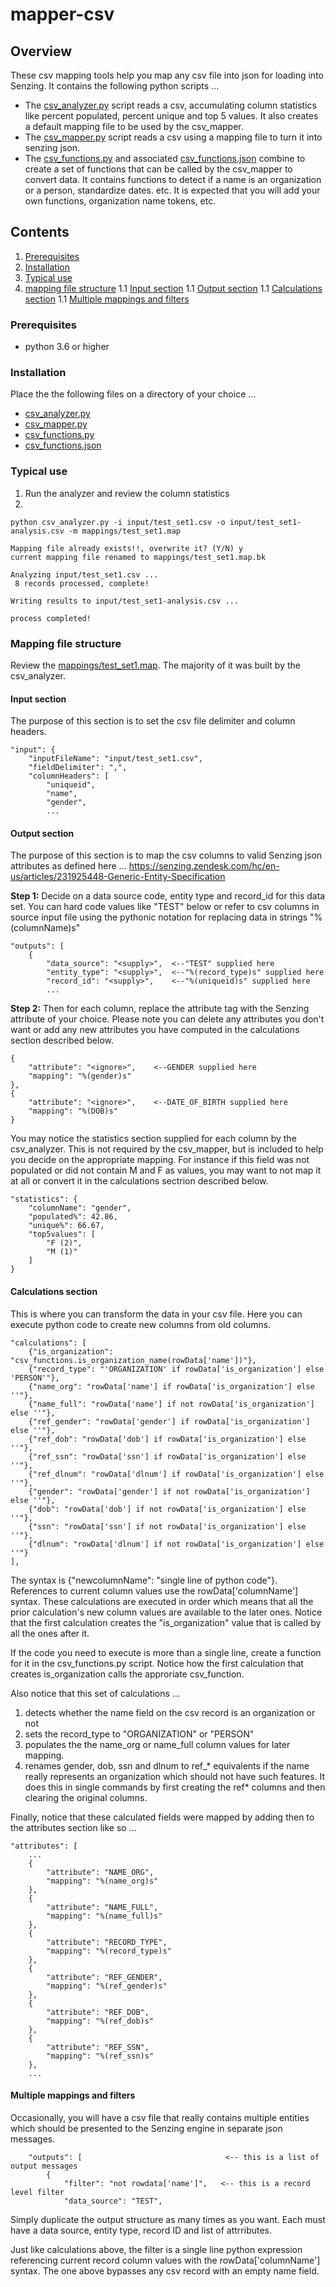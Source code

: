 # mapper-csv

## Overview

These csv mapping tools help you map any csv file into json for loading into Senzing.  It contains the following python scripts ...
- The [csv_analyzer.py](csv_analyzer.py) script reads a csv, accumulating column statistics like percent populated, percent unique and top 5 values.  It also creates a default mapping file to be used by the csv_mapper.
- The [csv_mapper.py](csv_mapper.py) script reads a csv using a mapping file to turn it into senzing json.
- The [csv_functions.py](csv_functions.py) and associated [csv_functions.json](csv_functions.json) combine to create a set of functions that can be called by the csv_mapper to convert data.  It contains functions to detect if a name is an organization or a person, standardize dates. etc.  It is expected that you will add your own functions, organization name tokens, etc.


## Contents

1. [Prerequisites](#prerequisites)
1. [Installation](#installation)
1. [Typical use](#typical-use)
1. [mapping file structure](#mapping-file-structure)
1.1 [Input section](#input-section)
1.1 [Output section](#output-section)
1.1 [Calculations section](#calculations-section)
1.1 [Multiple mappings and filters](#multiple-mappings-and-filters)

### Prerequisites
- python 3.6 or higher

### Installation

Place the the following files on a directory of your choice ...

- [csv_analyzer.py](csv_analyzer.py)
- [csv_mapper.py](csv_mapper.py)
- [csv_functions.py](csv_functions.py)
- [csv_functions.json](csv_functions.json)

### Typical use
1. Run the analyzer and review the column statistics
1. 


```console
python csv_analyzer.py -i input/test_set1.csv -o input/test_set1-analysis.csv -m mappings/test_set1.map

Mapping file already exists!!, overwrite it? (Y/N) y
current mapping file renamed to mappings/test_set1.map.bk

Analyzing input/test_set1.csv ...
 8 records processed, complete!

Writing results to input/test_set1-analysis.csv ...

process completed!
```


### Mapping file structure

Review the [mappings/test_set1.map](mappings/test_set1.map). The majority of it was built by the csv_analyzer.

#### Input section
The purpose of this section is to set the csv file delimiter and column headers.   
```console
"input": {
    "inputFileName": "input/test_set1.csv",
    "fieldDelimiter": ",",
    "columnHeaders": [
        "uniqueid",
        "name",
        "gender",
        ...
```
#### Output section
The purpose of this section is to map the csv columns to valid Senzing json attributes as defined here ... https://senzing.zendesk.com/hc/en-us/articles/231925448-Generic-Entity-Specification

**Step 1:** Decide on a data source code, entity type and record_id for this data set.  You can hard code values like "TEST" below or refer to csv columns in source input file using the pythonic notation for replacing data in strings "%(columnName)s" 
```console
"outputs": [
    {
        "data_source": "<supply>",  <--"TEST" supplied here
        "entity_type": "<supply>",  <--"%(record_type)s" supplied here
        "record_id": "<supply>",    <--"%(uniqueid)s" supplied here
        ...
```
**Step 2:** Then for each column, replace the attribute tag with the Senzing attribute of your choice.   Please note you can delete any attributes you don't want or add any new attributes you have computed in the calculations section described below.
```console
{
    "attribute": "<ignore>",    <--GENDER supplied here
    "mapping": "%(gender)s"
},
{
    "attribute": "<ignore>",    <--DATE_OF_BIRTH supplied here
    "mapping": "%(DOB)s"
}
```
You may notice the statistics section supplied for each column by the csv_analyzer. This is not required by the csv_mapper, but is included to help you decide on the appropriate mapping.  For instance if this field was not populated or did not contain M and F as values, you may want to not map it at all or convert it in the calculations sectrion described below.
```console
"statistics": {
    "columnName": "gender",
    "populated%": 42.86,
    "unique%": 66.67,
    "top5values": [
        "F (2)",
        "M (1)"
    ]
}
```
#### Calculations section
This is where you can transform the data in your csv file. Here you can execute python code to create new columns from old columns.  
```console
"calculations": [
    {"is_organization": "csv_functions.is_organization_name(rowData['name'])"},
    {"record_type": "'ORGANIZATION' if rowData['is_organization'] else 'PERSON'"},
    {"name_org": "rowData['name'] if rowData['is_organization'] else ''"},
    {"name_full": "rowData['name'] if not rowData['is_organization'] else ''"},
    {"ref_gender": "rowData['gender'] if rowData['is_organization'] else ''"},
    {"ref_dob": "rowData['dob'] if rowData['is_organization'] else ''"},
    {"ref_ssn": "rowData['ssn'] if rowData['is_organization'] else ''"},
    {"ref_dlnum": "rowData['dlnum'] if rowData['is_organization'] else ''"},
    {"gender": "rowData['gender'] if not rowData['is_organization'] else ''"},
    {"dob": "rowData['dob'] if not rowData['is_organization'] else ''"},
    {"ssn": "rowData['ssn'] if not rowData['is_organization'] else ''"},
    {"dlnum": "rowData['dlnum'] if not rowData['is_organization'] else ''"}
],
```
The syntax is {"newcolumnName": "single line of python code"}.  References to current column values use the rowData['columnName'] syntax. These calculations are executed in order which means that all the prior calculation's new column values are available to the later ones.  Notice that the first calculation creates the "is_organization" value that is called by all the ones after it.

If the code you need to execute is more than a single line, create a function for it in the csv_functions.py script.  Notice how the first calculation that creates is_organization calls the approriate csv_function.

Also notice that this set of calculations ... 
1. detects whether the name field on the csv record is an organization or not 
2. sets the record_type to "ORGANIZATION" or "PERSON"
3. populates the the name_org or name_full column values for later mapping. 
4. renames gender, dob, ssn and dlnum to ref_* equivalents if the name really represents an organization which should not have such features.  It does this in single commands by first creating the ref* columns and then clearing the original columns.

Finally, notice that these calculated fields were mapped by adding then to the attributes section like so ...
```console
"attributes": [
    ...
    {
        "attribute": "NAME_ORG",
        "mapping": "%(name_org)s"
    },
    {
        "attribute": "NAME_FULL",
        "mapping": "%(name_full)s"
    },
    {
        "attribute": "RECORD_TYPE",
        "mapping": "%(record_type)s"
    },
    {
        "attribute": "REF_GENDER",
        "mapping": "%(ref_gender)s"
    },
    {
        "attribute": "REF_DOB",
        "mapping": "%(ref_dob)s"
    },
    {
        "attribute": "REF_SSN",
        "mapping": "%(ref_ssn)s"
    },
    ...
```
#### Multiple mappings and filters
Occasionally, you will have a csv file that really contains multiple entities which should be presented to the Senzing engine in separate json messages.  
```console
    "outputs": [                                <-- this is a list of output messages
        {
            "filter": "not rowdata['name']",   <-- this is a record level filter  
            "data_source": "TEST",
```
Simply duplicate the output structure as many times as you want.  Each must have a data source, entity type, record ID and list of attrributes.

Just like calculations above, the filter is a single line python expression referencing current record column values with the rowData['columnName'] syntax.  The one above bypasses any csv record with an empty name field.
